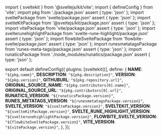 import { sveltekit } from '@sveltejs/kit/vite';
import { defineConfig } from 'vite';
import pkg from './package.json' assert { type: 'json' };
import sveltePackage from 'svelte/package.json' assert { type: 'json' };
import svelteKitPackage from '@sveltejs/kit/package.json' assert { type: 'json' };
import vitePackage from 'vite/package.json' assert { type: 'json' };
import svelterunehighlightPackage from 'svelte-rune-highlight/package.json' assert { type: 'json' };
import flowbiteSveltePackage from 'flowbite-svelte/package.json' assert { type: 'json' };
import runesmetatagsPackage from 'runes-meta-tags/package.json' assert { type: 'json' };
import runaticsPackage from './node_modules/runatics/package.json' assert { type: 'json' };

export default defineConfig({
  plugins: [sveltekit()],
  define: {
		__NAME__: `"${pkg.name}"`,
		__DESCRIPTION__: `"${pkg.description}"`,
		__VERSION__: `"${pkg.version}"`,
		__GITHUBURL__: `"${pkg.repository.url}"`,
		__ORIGINAL_SOURCE_NAME__: `"${pkg.contributors[0].name}"`,
		__ORIGINAL_SOURCE_URL__: `"${pkg.contributors[0].url}"`,
		__RUNATICS_VERSION__: `"${runaticsPackage.version}"`,
		__RUNES_METATAGS_VERSION__: `"${runesmetatagsPackage.version}"`,
		__SVELTE_VERSION__: `"${sveltePackage.version}"`,
		__SVELTEKIT_VERSION__: `"${svelteKitPackage.version}"`,
		__SVELTE_RUNE_HIGHLIGHT_VERSION__: `"${svelterunehighlightPackage.version}"`,
		__FLOWBITE_SVELTE_VERSION__: `"${flowbiteSveltePackage.version}"`,
		__VITE_VERSION__: `"${vitePackage.version}"`,
	},
});
